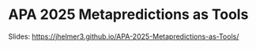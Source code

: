 # APA 2025 Metapredictions as Tools

Slides: https://jhelmer3.github.io/APA-2025-Metapredictions-as-Tools/
